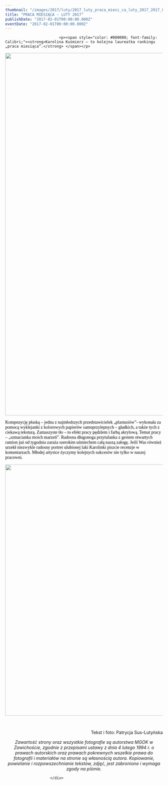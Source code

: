 ```yaml
---
thumbnail: "/images/2017/luty/2017_luty_praca_miesi_ca_luty_2017_2017_02_praca_miesi_ca_luty_2017_DSC_0015.jpg"
title: "PRACA MIESIĄCA – LUTY 2017"
publishDate: "2017-02-01T00:00:00.000Z"
eventDate: "2017-02-01T00:00:00.000Z"
---
```


<div class="entry-content">
							
							<p><span style="color: #000000; font-family: Calibri;"><strong>Karolina Kuśmierz – to kolejna laureatka rankingu „praca miesiąca”.</strong> </span></p>
<p><img fetchpriority="high" decoding="async" class="aligncenter size-full wp-image-4425" src="/images/2017/luty/2017_luty_praca_miesi_ca_luty_2017_2017_02_praca_miesi_ca_luty_2017_DSC_0015.jpg" alt="" width="800" height="1155" srcset="/images/2017/luty/2017_luty_praca_miesi_ca_luty_2017_2017_02_praca_miesi_ca_luty_2017_DSC_0015.jpg 800w, /images/2017/luty/DSC_0015-208x300.jpg 208w, /images/2017/luty/DSC_0015-768x1109.jpg 768w, /images/2017/luty/DSC_0015-709x1024.jpg 709w" sizes="(max-width: 800px) 100vw, 800px"></p>
<p><span style="color: #000000; font-family: Calibri;">Kompozycję płaską – jedna z najmłodszych przedstawicielek „plastusiów”- wykonała za pomocą wyklejanki z kolorowych papierów samoprzylepnych – gładkich, a także tych z ciekawą teksturą. Zamaszyste tło – to efekt pracy pędzlem i farbą akrylową. Temat pracy – „szmacianka moich marzeń”. Radosna długonoga przytulanka z gestem otwartych ramion już od tygodnia zaraża szerokim uśmiechem całą naszą załogę. Jeśli Was również urzekł niezwykle radosny portret ulubionej laki Karolinki piszcie recenzje w komentarzach. Młodej artystce życzymy kolejnych sukcesów nie tylko w naszej pracowni.</span></p>
<p><img decoding="async" class="aligncenter size-full wp-image-4427" src="/images/2017/luty/2017_luty_praca_miesi_ca_luty_2017_2017_02_praca_miesi_ca_luty_2017_DSC_0001-1.jpg" alt="" width="567" height="800" srcset="/images/2017/luty/2017_luty_praca_miesi_ca_luty_2017_2017_02_praca_miesi_ca_luty_2017_DSC_0001-1.jpg 567w, /images/2017/luty/DSC_0001-1-213x300.jpg 213w" sizes="(max-width: 567px) 100vw, 567px"></p>
<p>&nbsp;</p>
<p style="text-align: right;">Tekst i foto: Patrycja Sus-Lutyńska</p>
<p style="text-align: center;"><em>Zawartość strony oraz wszystkie fotografie są autorstwa MGOK w Zawichoście, zgodnie z przepisami ustawy z dnia 4 lutego 1994 r. o prawach autorskich oraz prawach pokrewnych wszelkie prawa do fotografii i materiałów na stronie są własnością autora. Kopiowanie, powielanie i rozpowszechnianie tekstów, zdjęć, jest zabronione i wymaga zgody na piśmie.</em></p>
						
						</div>
